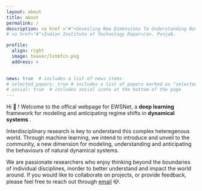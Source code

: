```yaml
---
layout: about
title: about
permalink: /
description: <a href ="#">Unveiling New Dimensions To Understanding Natural Dynamical Systems</a>
# <a href="#">Indian Institute of Technology Ropar</a>. Punjab. 

profile:
  align: right
  image: teaser/lstmfcn.png
  address: >
   

news: true  # includes a list of news items
# selected_papers: true # includes a list of papers marked as "selected={true}"
# social: true  # includes social icons at the bottom of the page
---
```


Hi :wave: ! Welcome to the offical webpage for EWSNet, a <b>deep learning </b> framework for modeling and anticipating regime shifts in <b> dynamical systems </b>. 

Interdisciplinary research is key to understand this complex heteregenous world. Through machine learning, we intend to introduce and unveil to the community, a new dimension for modeling, understanding and anticipating the behaviours of natural dynamical systems. 


<!-- Machine learning [IIT Ropar](https://www.iitrpr.ac.in/), with strong research interests in machine learning, deep learning, and computer vision. I am a part of the [LSAIML](https://cse.iitrpr.ac.in/ckn/index.html) team headed by [Dr. Narayanan C. K](https://cse.iitrpr.ac.in/ckn/people/ckn.html). -->

We are passionate researchers who enjoy thinking beyond the boundaries of individual disciplines, inorder to better understand and impact the world around. If you would like to collaborate on projects, or provide feedback, please feel free to reach out through [email](mailto:ewsnet.iitrpr@gmail.com) :mailbox_closed:.